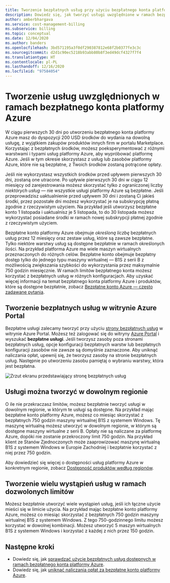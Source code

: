 ```yaml
---
title: Tworzenie bezpłatnych usług przy użyciu bezpłatnego konta platformy Azure
description: Dowiedz się, jak tworzyć usługi uwzględnione w ramach bezpłatnego konta platformy Azure. Możesz utworzyć te usługi w dowolnym regionie, w którym są dostępne.
author: amberbhargava
ms.service: cost-management-billing
ms.subservice: billing
ms.topic: conceptual
ms.date: 12/04/2020
ms.author: banders
ms.openlocfilehash: 3bd571195a3f0df290387812e68f2b0377fe3c3c
ms.sourcegitcommit: d2d1c90ec5218b93abb80b8f3ed49dcf4327f7f4
ms.translationtype: HT
ms.contentlocale: pl-PL
ms.lasthandoff: 12/16/2020
ms.locfileid: "97584054"
---
```

# <a name="create-services-included-with-azure-free-account"></a>Tworzenie usług uwzględnionych w ramach bezpłatnego konta platformy Azure

W ciągu pierwszych 30 dni po utworzeniu bezpłatnego konta platformy Azure masz do dyspozycji 200 USD środków do wydania na dowolną usługę, z wyjątkiem zakupów produktów innych firm w portalu Marketplace. Korzystając z bezpłatnych środków, możesz poeksperymentować z różnymi warstwami i typami usług platformy Azure, aby wypróbować platformę Azure. Jeśli w tym okresie skorzystasz z usług lub zasobów platformy Azure, które nie są bezpłatne, z Twoich środków zostaną potrącone opłaty.

Jeśli nie wykorzystasz wszystkich środków przed upływem pierwszych 30 dni, zostaną one utracone. Po upływie pierwszych 30 dni w ciągu 12 miesięcy od zarejestrowania możesz skorzystać tylko z ograniczonej liczby *niektórych usług* — nie wszystkie usługi platformy Azure są bezpłatne. Jeśli przeprowadzisz uaktualnienie przed upływem 30 dni i zostaną Ci jakieś środki, przez pozostałe dni możesz wykorzystać je na subskrypcję płatną zgodnie z rzeczywistym użyciem. Na przykład jeśli utworzysz bezpłatne konto 1 listopada i uaktualnisz je 5 listopada, to do 30 listopada możesz wykorzystać posiadane środki w ramach nowej subskrypcji płatnej zgodnie z rzeczywistym użyciem. 

Bezpłatne konto platformy Azure obejmuje *określoną liczbę* bezpłatnych usług przez 12 miesięcy oraz zestaw usług, które są zawsze bezpłatne. Tylko niektóre warstwy usług są dostępne bezpłatnie w ramach określonych ilości. Na przykład platforma Azure ma wiele maszyn wirtualnych przeznaczonych do różnych celów. Bezpłatne konto obejmuje bezpłatny dostęp tylko do jednego typu maszyny wirtualnej — B1S z serii B z możliwością zwiększania szybkości do wykorzystania przez maksymalnie 750 godzin miesięcznie. W ramach limitów bezpłatnego konta możesz korzystać z bezpłatnych usług w różnych konfiguracjach. Aby uzyskać więcej informacji na temat bezpłatnego konta platformy Azure i produktów, które są dostępne bezpłatnie, zobacz [Bezpłatne konto Azure — często zadawane pytania](https://azure.microsoft.com/free/free-account-faq/).

## <a name="create-free-services-in-the-azure-portal"></a>Tworzenie bezpłatnych usług w witrynie Azure Portal

Bezpłatne usługi zalecamy tworzyć przy użyciu [strony bezpłatnych usług](https://go.microsoft.com/fwlink/?linkid=859151) w witrynie Azure Portal. Możesz też zalogować się do witryny [Azure Portal](https://portal.azure.com) i wyszukać **bezpłatne usługi**. Jeśli tworzysz zasoby poza stronami bezpłatnych usług, opcje konfiguracji bezpłatnych warstw lub bezpłatnych konfiguracji zasobów nie zawsze są domyślnie zaznaczone. Aby uniknąć naliczania opłat, upewnij się, że tworzysz zasoby na stronie bezpłatnych usług. Następnie po utworzeniu zasobu pamiętaj o wybraniu warstwy, która jest bezpłatna.

![Zrzut ekranu przedstawiający stronę bezpłatnych usług](./media/create-free-services/billing-freeservices-grid.png)

## <a name="services-can-be-created-in-any-region"></a>Usługi można tworzyć w dowolnym regionie

O ile nie przekraczasz limitów, możesz bezpłatnie tworzyć usługi w dowolnym regionie, w którym te usługi są dostępne. Na przykład mając bezpłatne konto platformy Azure, możesz co miesiąc skorzystać z bezpłatnych 750 godzin maszyny wirtualnej B1S z systemem Windows. Tę maszynę wirtualną możesz utworzyć w dowolnym regionie, w którym są dostępne maszyny wirtualne z serii B. Opłaty nie są naliczane za platformę Azure, dopóki nie zostanie przekroczony limit 750 godzin. Na przykład klient ze Stanów Zjednoczonych może zaaprowizować maszynę wirtualną B1S z systemem Windows w Europie Zachodniej i bezpłatnie korzystać z niej przez 750 godzin.

Aby dowiedzieć się więcej o dostępności usług platformy Azure w konkretnym regionie, zobacz [Dostępność produktów według regionów](https://azure.microsoft.com/regions/services/).

## <a name="create-multiple-service-instances-in-allowed-limits"></a>Tworzenie wielu wystąpień usług w ramach dozwolonych limitów

Możesz bezpłatnie utworzyć wiele wystąpień usług, jeśli ich łączne użycie mieści się w limicie użycia. Na przykład mając bezpłatne konto platformy Azure, możesz co miesiąc skorzystać z bezpłatnych 750 godzin maszyny wirtualnej B1S z systemem Windows. Z tego 750-godzinnego limitu możesz korzystać w dowolnej kombinacji. Możesz utworzyć 5 maszyn wirtualnych B1S z systemem Windows i korzystać z każdej z nich przez 150 godzin.

## <a name="next-steps"></a>Następne kroki

- Dowiedz się, jak [sprawdzać użycie bezpłatnych usług dostępnych w ramach bezpłatnego konta platformy Azure](check-free-service-usage.md).
- Dowiedz się, jak [uniknąć naliczania opłat za bezpłatne konto platformy Azure](avoid-charges-free-account.md).
